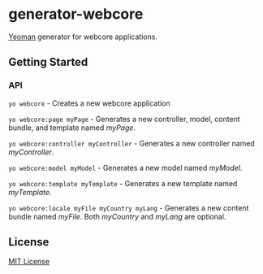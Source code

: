 # generator-webcore

[Yeoman](http://yeoman.io) generator for webcore applications.


## Getting Started


### API

`yo webcore` - Creates a new webcore application

`yo webcore:page myPage` - Generates a new controller, model, content bundle, and template named *myPage*.

`yo webcore:controller myController` - Generates a new controller named *myController*.

`yo webcore:model myModel` - Generates a new model named *myModel*.

`yo webcore:template myTemplate` - Generates a new template named *myTemplate*.

`yo webcore:locale myFile myCountry myLang` - Generates a new content bundle named *myFile*. Both *myCountry* and *myLang* are optional.


## License

[MIT License](http://en.wikipedia.org/wiki/MIT_License)
